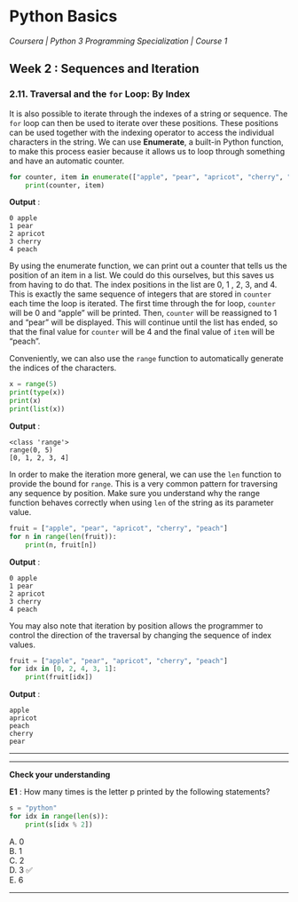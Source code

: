 # Python Basics
*Coursera | Python 3 Programming Specialization | Course 1*

## Week 2 : Sequences and Iteration
### 2.11. Traversal and the `for` Loop: By Index

It is also possible to iterate through the indexes of a string or sequence. The `for` loop can then be used to iterate over these positions. These positions can be used together with the indexing operator to access the individual characters in the string. We can use **Enumerate**, a built-in Python function, to make this process easier because it allows us to loop through something and have an automatic counter.



```python
for counter, item in enumerate(["apple", "pear", "apricot", "cherry", "peach"]):
	print(counter, item)
```

**Output** :

```
0 apple
1 pear
2 apricot
3 cherry
4 peach
```


By using the enumerate function, we can print out a counter that tells us the position of an item in a list. We could do this ourselves, but this saves us from having to do that. The index positions in the list are 0, 1 , 2, 3, and 4. This is exactly the same sequence of integers that are stored in `counter` each time the loop is iterated. The first time through the for loop, `counter` will be 0 and “apple” will be printed. Then, `counter` will be reassigned to 1 and “pear” will be displayed. This will continue until the list has ended, so that the final value for `counter` will be 4 and the final value of `item` will be “peach”.

Conveniently, we can also use the `range` function to automatically generate the indices of the characters.


```python
x = range(5)
print(type(x))
print(x)
print(list(x))
```

**Output** :

```
<class 'range'>
range(0, 5)
[0, 1, 2, 3, 4]
```

In order to make the iteration more general, we can use the `len` function to provide the bound for `range`. This is a very common pattern for traversing any sequence by position. Make sure you understand why the range function behaves correctly when using `len` of the string as its parameter value.


```python
fruit = ["apple", "pear", "apricot", "cherry", "peach"]
for n in range(len(fruit)):
	print(n, fruit[n])
```

**Output** :

```
0 apple
1 pear
2 apricot
3 cherry
4 peach
```

You may also note that iteration by position allows the programmer to control the direction of the traversal by changing the sequence of index values.


```python
fruit = ["apple", "pear", "apricot", "cherry", "peach"]
for idx in [0, 2, 4, 3, 1]:
	print(fruit[idx])
```

**Output** :

```
apple
apricot
peach
cherry
pear
```

-----
--------

**Check your understanding**

**E1** : How many times is the letter p printed by the following statements?

```python
s = "python"
for idx in range(len(s)):
	print(s[idx % 2])
```

A. 0 <br>
B. 1 <br>
C. 2 <br>
D. 3 ✅<br>
E. 6 <br>

---
